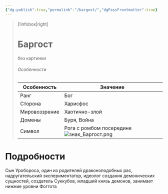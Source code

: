 ```yaml
---
{"dg-publish":true,"permalink":"/bargost/","dgPassFrontmatter":true}
---
```


> [!infobox|right]
> # Баргост
> без картинки
> ###### Особенности
> | Особенность | Значение |
> | ---- | ---- |
> | Ранг |Бог |
> | Сторона | Харисфос |
> | Мировоззрение | Хаотично-злой |
> | Домены |Буря, Война|
> |Символ| Рога с ромбом посередине ![знак_Баргост.png](/img/user/%D0%B7%D0%BD%D0%B0%D0%BA_%D0%91%D0%B0%D1%80%D0%B3%D0%BE%D1%81%D1%82.png)|

# Подробности

Сын Уробороса, один из родителей драконоподобных рас, надругательский экспериментатор, идеолог создания демонических сущностей, создатель Суккубов, младший князь демонов, занимает нижние уровни Фоггота